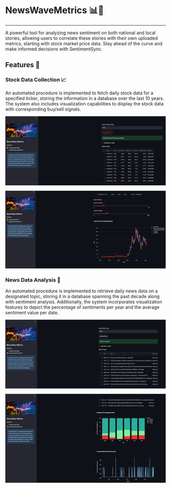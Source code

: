 # NewsWaveMetrics 📊📰
---

 A powerful tool for analyzing news sentiment on both national and local stories, allowing users to correlate these stories with their own uploaded metrics, starting with stock market price data. Stay ahead of the curve and make informed decisions with SentimentSync.

 ## Features 🌟

 ### Stock Data Collection 📈
An automated procedure is implemented to fetch daily stock data for a specified ticker, storing the information in a database over the last 10 years. The system also includes visualization capabilities to display the stock data with corresponding buy/sell signals.

![Searching Stock Data](images/image_ui_stock_data.png)

![Visualizing Stock Data](images/image_ui_visualize_stock_data.png)

 ### News Data Analysis 📰
An automated procedure is implemented to retrieve daily news data on a designated topic, storing it in a database spanning the past decade along with sentiment analysis. Additionally, the system incorporates visualization features to depict the percentage of sentiments per year and the average sentiment value per date.

![Searching News Data](images/image_ui_news_data.png)

![Visualizing News Data](images/image_ui_visualize_news_data.png)